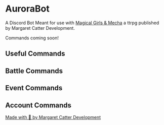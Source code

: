 # AuroraBot
 
A Discord Bot Meant for use with [Magical Girls & Mecha](https://margaretcatter.itch.io/magical-girls-mecha) a ttrpg published by Margaret Catter Development. 

Commands coming soon!

## Useful  Commands
## Battle  Commands
## Event  Commands
## Account  Commands

[Made with  💖  by Margaret Catter Development](https://margaretcatterdev.carrd.co/)
